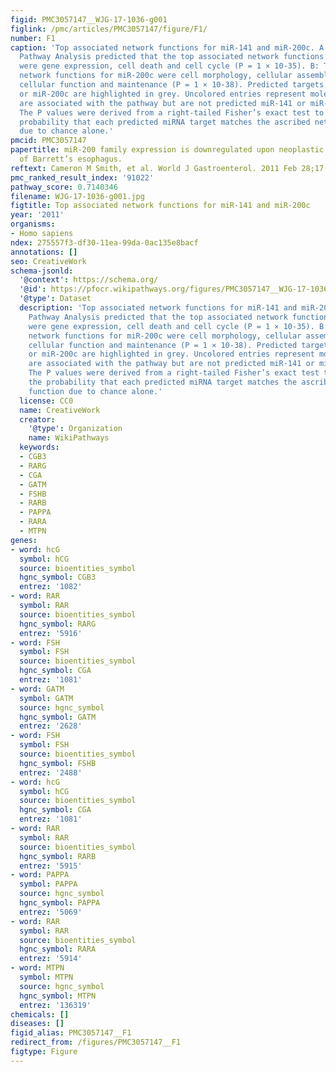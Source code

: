 ```yaml
---
figid: PMC3057147__WJG-17-1036-g001
figlink: /pmc/articles/PMC3057147/figure/F1/
number: F1
caption: 'Top associated network functions for miR-141 and miR-200c. A: Ingenuity
  Pathway Analysis predicted that the top associated network functions for miR-141
  were gene expression, cell death and cell cycle (P = 1 × 10-35). B: The top associated
  network functions for miR-200c were cell morphology, cellular assembly and organization,
  cellular function and maintenance (P = 1 × 10-38). Predicted targets of miR-141
  or miR-200c are highlighted in grey. Uncolored entries represent molecules that
  are associated with the pathway but are not predicted miR-141 or miR-200c targets.
  The P values were derived from a right-tailed Fisher’s exact test to calculate the
  probability that each predicted miRNA target matches the ascribed network function
  due to chance alone.'
pmcid: PMC3057147
papertitle: miR-200 family expression is downregulated upon neoplastic progression
  of Barrett’s esophagus.
reftext: Cameron M Smith, et al. World J Gastroenterol. 2011 Feb 28;17(8):1036-1044.
pmc_ranked_result_index: '91022'
pathway_score: 0.7140346
filename: WJG-17-1036-g001.jpg
figtitle: Top associated network functions for miR-141 and miR-200c
year: '2011'
organisms:
- Homo sapiens
ndex: 275557f3-df30-11ea-99da-0ac135e8bacf
annotations: []
seo: CreativeWork
schema-jsonld:
  '@context': https://schema.org/
  '@id': https://pfocr.wikipathways.org/figures/PMC3057147__WJG-17-1036-g001.html
  '@type': Dataset
  description: 'Top associated network functions for miR-141 and miR-200c. A: Ingenuity
    Pathway Analysis predicted that the top associated network functions for miR-141
    were gene expression, cell death and cell cycle (P = 1 × 10-35). B: The top associated
    network functions for miR-200c were cell morphology, cellular assembly and organization,
    cellular function and maintenance (P = 1 × 10-38). Predicted targets of miR-141
    or miR-200c are highlighted in grey. Uncolored entries represent molecules that
    are associated with the pathway but are not predicted miR-141 or miR-200c targets.
    The P values were derived from a right-tailed Fisher’s exact test to calculate
    the probability that each predicted miRNA target matches the ascribed network
    function due to chance alone.'
  license: CC0
  name: CreativeWork
  creator:
    '@type': Organization
    name: WikiPathways
  keywords:
  - CGB3
  - RARG
  - CGA
  - GATM
  - FSHB
  - RARB
  - PAPPA
  - RARA
  - MTPN
genes:
- word: hcG
  symbol: hCG
  source: bioentities_symbol
  hgnc_symbol: CGB3
  entrez: '1082'
- word: RAR
  symbol: RAR
  source: bioentities_symbol
  hgnc_symbol: RARG
  entrez: '5916'
- word: FSH
  symbol: FSH
  source: bioentities_symbol
  hgnc_symbol: CGA
  entrez: '1081'
- word: GATM
  symbol: GATM
  source: hgnc_symbol
  hgnc_symbol: GATM
  entrez: '2628'
- word: FSH
  symbol: FSH
  source: bioentities_symbol
  hgnc_symbol: FSHB
  entrez: '2488'
- word: hcG
  symbol: hCG
  source: bioentities_symbol
  hgnc_symbol: CGA
  entrez: '1081'
- word: RAR
  symbol: RAR
  source: bioentities_symbol
  hgnc_symbol: RARB
  entrez: '5915'
- word: PAPPA
  symbol: PAPPA
  source: hgnc_symbol
  hgnc_symbol: PAPPA
  entrez: '5069'
- word: RAR
  symbol: RAR
  source: bioentities_symbol
  hgnc_symbol: RARA
  entrez: '5914'
- word: MTPN
  symbol: MTPN
  source: hgnc_symbol
  hgnc_symbol: MTPN
  entrez: '136319'
chemicals: []
diseases: []
figid_alias: PMC3057147__F1
redirect_from: /figures/PMC3057147__F1
figtype: Figure
---
```

